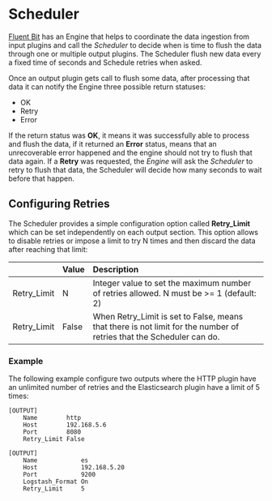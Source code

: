 # Scheduler

[Fluent Bit](https://fluentbit.io) has an Engine that helps to coordinate the data ingestion from input plugins and call the _Scheduler_ to decide when is time to flush the data through one or multiple output plugins. The Scheduler flush new data every a fixed time of seconds and Schedule retries when asked.

Once an output plugin gets call to flush some data, after processing that data it can notify the Engine three possible return statuses:

* OK
* Retry
* Error

If the return status was **OK**, it means it was successfully able to process and flush the data, if it returned an **Error** status, means that an unrecoverable error happened and the engine should not try to flush that data again. If a **Retry** was requested, the _Engine_ will ask the _Scheduler_ to retry to flush that data, the Scheduler will decide how many seconds to wait before that happen.

## Configuring Retries

The Scheduler provides a simple configuration option called **Retry\_Limit** which can be set independently on each output section. This option allows to disable retries or impose a limit to try N times and then discard the data after reaching that limit:

|  | Value | Description |
| :--- | :--- | :--- |
| Retry\_Limit | N | Integer value to set the maximum number of retries allowed. N must be &gt;= 1 \(default: 2\) |
| Retry\_Limit | False | When Retry\_Limit is set to False, means that there is not limit for the number of retries that the Scheduler can do. |

### Example

The following example configure two outputs where the HTTP plugin have an unlimited number of retries and the Elasticsearch plugin have a limit of 5 times:

```text
[OUTPUT]
    Name        http
    Host        192.168.5.6
    Port        8080
    Retry_Limit False

[OUTPUT]
    Name            es
    Host            192.168.5.20
    Port            9200
    Logstash_Format On
    Retry_Limit     5
```

